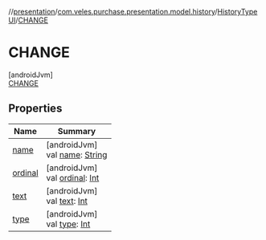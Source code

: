 //[presentation](../../../../index.md)/[com.veles.purchase.presentation.model.history](../../index.md)/[HistoryTypeUI](../index.md)/[CHANGE](index.md)

# CHANGE

[androidJvm]\
[CHANGE](index.md)

## Properties

| Name | Summary |
|---|---|
| [name](../../../com.veles.purchase.presentation.presentation.mvvm.pip/-video-control/-s-w-i-t-c-h/index.md#-372974862%2FProperties%2F-646359276) | [androidJvm]<br>val [name](../../../com.veles.purchase.presentation.presentation.mvvm.pip/-video-control/-s-w-i-t-c-h/index.md#-372974862%2FProperties%2F-646359276): [String](https://kotlinlang.org/api/latest/jvm/stdlib/kotlin/-string/index.html) |
| [ordinal](../../../com.veles.purchase.presentation.presentation.mvvm.pip/-video-control/-s-w-i-t-c-h/index.md#-739389684%2FProperties%2F-646359276) | [androidJvm]<br>val [ordinal](../../../com.veles.purchase.presentation.presentation.mvvm.pip/-video-control/-s-w-i-t-c-h/index.md#-739389684%2FProperties%2F-646359276): [Int](https://kotlinlang.org/api/latest/jvm/stdlib/kotlin/-int/index.html) |
| [text](../text.md) | [androidJvm]<br>val [text](../text.md): [Int](https://kotlinlang.org/api/latest/jvm/stdlib/kotlin/-int/index.html) |
| [type](../type.md) | [androidJvm]<br>val [type](../type.md): [Int](https://kotlinlang.org/api/latest/jvm/stdlib/kotlin/-int/index.html) |
